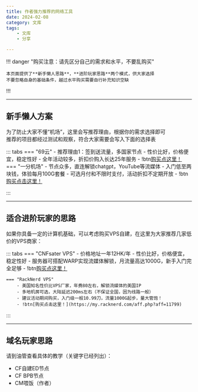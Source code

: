 ```yaml
---
title: 作者强力推荐的网络工具
date: 2024-02-08
category: 文库
tags:
    - 文库
    - 分享

---
```


!!! danger "购买注意：请先区分自己的需求和水平，不要乱购买"

    本页面提供了**新手懒人思路**，**进阶玩家思路**两个模式，供大家选择  
    不要忽略自身的基础条件，越过水平购买需要自行补充知识空缺
    
!!!

---
## 新手懒人方案

为了防止大家不懂“机场”，这里会写推荐理由，根据你的需求选择即可  
推荐的项目都经过测试和观察，符合大家需要会写入下面的选择表

::: tabs
    === "69云"
        - 推荐理由1：签到送流量，多国家节点
        - 性价比好，价格便宜，稳定性好
        - 全年活动较多，折扣价购入长达25年服务
        - !btn[购买点这里！](https://69yun69.com/auth/register?code=RkTQcS)
    === "一分机场"
        - 节点众多，直连解锁chatgpt，YouTube等流媒体
        - 入门低至两块钱，体验每月100G套餐
        - 可选月付和不限时支付，活动折扣不定期开放
        - !btn[购买点击这里！](https://yfjc.xyz/#/register?code=2IKKJz52)


:::

---

## 适合进阶玩家的思路

如果你具备一定的计算机基础，可以考虑购买VPS自建，在这里为大家推荐几家低价的VPS商家：

::: tabs
    === "CNFsater VPS"
        - 价格地址一年12HK/年
        - 性价比好，价格便宜，稳定性好
        - 服务器可搭配WARP实现流媒体解锁，月流量高达1000G，新手入门完全足够
        - !btn[购买点这里！](https://cnfaster.com/recommend/k1WP7EKWxumY)

    === "RackNerd VPS"
        - 美国知名性价比VPS厂家，年费80左右，解锁流媒体的美国IP
        - 多地机房可选，大陆延迟200ms左右（不保证全国，因为线路一般）
        - 建议活动期间购买，入门级一般10.99刀，流量1000G起步，量大管饱！
        - !btn[购买点击这里！](https://my.racknerd.com/aff.php?aff=11799)


:::

---

## 域名玩家思路

请到油管查看具体的教学（关键字已经列出）：  
- CF自建ED节点
- CF BPB节点
- CM喂饭（作者）